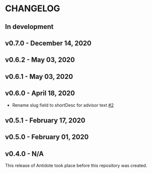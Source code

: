 # CHANGELOG

## In development


## v0.7.0 - December 14, 2020


## v0.6.2 - May 03, 2020


## v0.6.1 - May 03, 2020


## v0.6.0 - April 18, 2020

- Rename slug field to shortDesc for advisor text [#2](https://github.com/nre-learning/antidote-localizations/pull/2)

## v0.5.1 - February 17, 2020

## v0.5.0 - February 01, 2020

## v0.4.0 - N/A

This release of Antidote took place before this repository was created.
